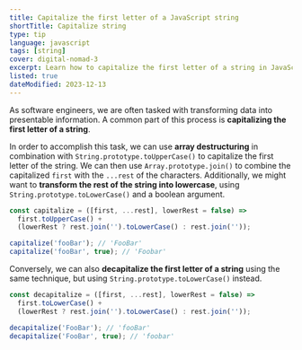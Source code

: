 ```yaml
---
title: Capitalize the first letter of a JavaScript string
shortTitle: Capitalize string
type: tip
language: javascript
tags: [string]
cover: digital-nomad-3
excerpt: Learn how to capitalize the first letter of a string in JavaScript using array destructuring and `String.prototype.toUpperCase()`.
listed: true
dateModified: 2023-12-13
---
```


As software engineers, we are often tasked with transforming data into presentable information. A common part of this process is **capitalizing the first letter of a string**.

In order to accomplish this task, we can use **array destructuring** in combination with `String.prototype.toUpperCase()` to capitalize the first letter of the string. We can then use `Array.prototype.join()` to combine the capitalized `first` with the `...rest` of the characters. Additionally, we might want to **transform the rest of the string into lowercase**, using `String.prototype.toLowerCase()` and a boolean argument.

```js
const capitalize = ([first, ...rest], lowerRest = false) =>
  first.toUpperCase() +
  (lowerRest ? rest.join('').toLowerCase() : rest.join(''));

capitalize('fooBar'); // 'FooBar'
capitalize('fooBar', true); // 'Foobar'
```

Conversely, we can also **decapitalize the first letter of a string** using the same technique, but using `String.prototype.toLowerCase()` instead.

```js
const decapitalize = ([first, ...rest], lowerRest = false) =>
  first.toLowerCase() +
  (lowerRest ? rest.join('').toLowerCase() : rest.join(''));

decapitalize('FooBar'); // 'fooBar'
decapitalize('FooBar', true); // 'foobar'
```
